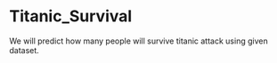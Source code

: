 # Titanic_Survival
We will predict how many people will survive titanic attack using given dataset.
